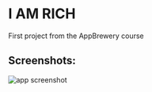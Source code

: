 # I AM RICH

First project from the AppBrewery course

## Screenshots:
![app screenshot](https://github.com/pratik-kurwalkar/I-Am-Rich-Flutter/blob/master/screenshots/Screenshot_1589605564.png=250x)